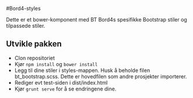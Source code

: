 #Bord4-styles

Dette er et bower-komponent med BT Bord4s spesifikke Bootstrap stiler og tilpassede stiler.

## Utvikle pakken
* Clon repositoriet
* Kjør `npm install` og `bower install`
* Legg til dine stiler i styles-mappen. Husk å beholde filen bt_bootstrap.scss. Dette er hovedfilen som andre prosjekter importerer.
* Rediger evt test-siden i dist/index.html
* Kjør `grunt serve` for å se endringene dine.